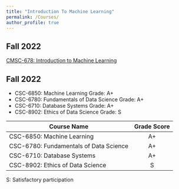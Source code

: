 ```yaml
---
title: "Introduction To Machine Learning"
permalink: /Courses/
author_profile: true
---
```


## Fall 2022
[CMSC-678: Introduction to Machine Learning](https://manasgaur.github.io/CMSC-678/)

## Fall 2022  
* CSC-6850: Machine Learning                 Grade: A+  
* CSC-6780: Fundamentals of Data Science     Grade: A+  
* CSC-6710: Database Systems                 Grade: A+  
* CSC-8902: Ethics of Data Science           Grade: S


|              **Course Name**           | **Grade Score**  |
|----------------------------------------|:----------------:|
| CSC-6850: Machine Learning             |        A+        |
| CSC-6780: Fundamentals of Data Science |        A+        |
| CSC-6710: Database Systems             |        A+        |
| CSC-8902: Ethics of Data Science       |        S         |


S: Satisfactory participation